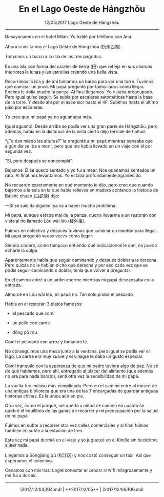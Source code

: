 # <center>En el Lago Oeste de Hángzhōu</center>

<center>
12/05/2017  
Lago Oeste de Hángzhōu
</center>

---

Desayunamos en el hotel Milán. Yo hablé por teléfono con Ana.

Ahora sí visitamos el Lago Oeste de Hángzhōu (杭州西湖).

Tomamos un barco a la isla de las tres pagodas.

Es una isla con forma del carater de tierra (田) que refleja en sus charcos interiores la lunas y las estrellas creando una bella vista.

Recorrimos la isla y de ahí tomamos un barco para ver una torre. Tuvimos que caminar un poco. Mi papá preguntó por todos lados cómo llegar. Encima le dolía mucho la panza. Al final llegamos. Yo estaba preocupado. Pero igual quiso seguir. Se subía por escaleras automáticas hasta la base de la torre. Y desde ahí por el ascensor hasta el 4F. Subimos hasta el último piso por escaleras.

Yo creo que mi papá ya no aguantaba más.

Igual aguantó. Desde arriba se podía ver una gran parte de Hángzhōu, pero, además, había en la distancia de la vista cierto dejo terrible de finitud. 

“¿Te dan miedo las alturas?” le pregunté a mi papá mientras pensaba que algún día se iba a morir, pero que me había llevado en un viaje con él por segunda vez.

“Sí, pero después se concomplá”. 

Bajamos. Él se quedó sentado y yo fui a mear. Nos quedamos sentados un rato. Al final nos levantamos. Yo estaba profundamente agradecido.

No recuerdo exactamente en qué momento lo dijo, pero creo que cuando bajamos a la sala en la que había relieves en madera contando la historia de Báishé chuán (白蛇傳) dijo:

—Si se suicida alguien, ya va a haber mucho problema.

Mi papá, aunque estaba mal de la panza, quería llevarme a un restorán con vista al río llamado Lóu wài lóu (楼外楼). 

Fuimos en colectivo y después tuvimos que caminar un montón para llegar. Mi papá preguntó varias veces cómo llegar.

Siendo sincero, como tampoco entiendo qué indicaciones le dan, no puedo echarle la culpa.

Aparentemente había que seguir caminando y después doblar a la derecha. Pero quizás no le habían dicho qué derecha y por eso cada vez que se podía seguir caminando o doblar, tenía que volver a preguntar.

En el camino entré a un jardín enorme mientras mi papá descansaba en la entrada.

Almorcé en Lóu wài lóu, mi papá no. Tan solo probó el pescado.

Había en el restorán 3 platos famosos:

- el pescado que comí

- un pollo con carne

- dōng pō ròu

Comí el pescado con arroz y tomando té.

No conseguimos una mesa junto a la ventana, pero igual se podía ver el lago. La carne era muy suave y el vinagre le daba un gusto especial.

Comí tranquilo con la esperanza de que mi padre tuviera algo de paz. No sé de qué hablamos, pero ahí, entregado al placer del alimento (que además no era para nada barato), sentí otra vez la sensibilidad de mi papá.

La vuelta fue incluso más complicada. Pero en el camino entré al museo de una antigua biblioteca que era una de las 7 encargadas de guardar antiguas historias chinas. Es la única aún en pie.

Otra vez, como el parque, me quedó a mitad de camino en cuanto se quebró el equilibrio de las ganas de recorrer y mi preocupación por la salud de mi papá.

Fuimos en subte a recorrer otra vez calles comerciales y al final fuimos también en subte a la estación de tren.

Esta vez mi papá durmió en el viaje y yo jugueteé en el Kindle sin decidirme a leer nada.

Llegamos a Sōngjiāng qū (松江区) y nos costó conseguir un taxi. Así que esperamos el colectivo.

Cenamos con mis tíos. Logré conectar el celular al wifi milagrosamente y me fui a dormir.

---

<center>
[2017/12/04](04.md) | **2017/12/05** | [2017/12/06](06.md)
</center>
